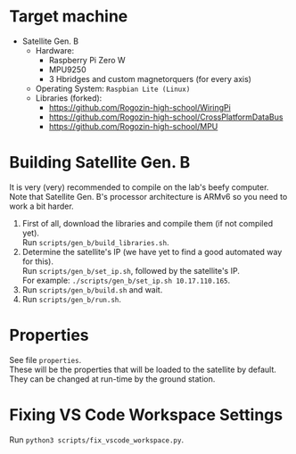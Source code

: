 # Target machine
- Satellite Gen. B
    - Hardware:
        - Raspberry Pi Zero W
        - MPU9250
        - 3 Hbridges and custom magnetorquers (for every axis)
    - Operating System: `Raspbian Lite (Linux)`
    - Libraries (forked):
        - https://github.com/Rogozin-high-school/WiringPi
        - https://github.com/Rogozin-high-school/CrossPlatformDataBus
        - https://github.com/Rogozin-high-school/MPU

# Building Satellite Gen. B  
It is very (very) recommended to compile on the lab's beefy computer.  
Note that Satellite Gen. B's processor architecture is ARMv6 so you need to work a bit harder.  
1. First of all, download the libraries and compile them (if not compiled yet).  
   Run `scripts/gen_b/build_libraries.sh`.  
2. Determine the satellite's IP (we have yet to find a good automated way for this).  
   Run `scripts/gen_b/set_ip.sh`, followed by the satellite's IP.  
   For example: `./scripts/gen_b/set_ip.sh 10.17.110.165`.  
3. Run `scripts/gen_b/build.sh` and wait.  
4. Run `scripts/gen_b/run.sh`.  

# Properties  
See file `properties`.  
These will be the properties that will be loaded to the satellite by default.  
They can be changed at run-time by the ground station.  

# Fixing VS Code Workspace Settings  
Run `python3 scripts/fix_vscode_workspace.py`.  
